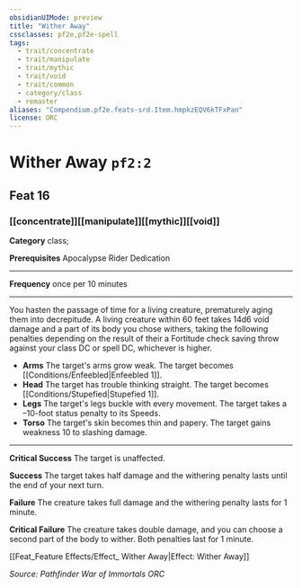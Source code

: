 ```yaml
---
obsidianUIMode: preview
title: "Wither Away"
cssclasses: pf2e,pf2e-spell
tags:
  - trait/concentrate
  - trait/manipulate
  - trait/mythic
  - trait/void
  - trait/common
  - category/class
  - remaster
aliases: "Compendium.pf2e.feats-srd.Item.hmpkzEQV6kTFxPan"
license: ORC
---
```

# Wither Away `pf2:2`
## Feat 16
### [[concentrate]][[manipulate]][[mythic]][[void]]

**Category** class; 



**Prerequisites** Apocalypse Rider Dedication
* * *
**Frequency** once per 10 minutes

* * *

You hasten the passage of time for a living creature, prematurely aging them into decrepitude. A living creature within 60 feet takes 14d6 void damage and a part of its body you chose withers, taking the following penalties depending on the result of their a Fortitude check saving throw against your class DC or spell DC, whichever is higher.

*   **Arms** The target's arms grow weak. The target becomes [[Conditions/Enfeebled|Enfeebled 1]].
*   **Head** The target has trouble thinking straight. The target becomes [[Conditions/Stupefied|Stupefied 1]].
*   **Legs** The target's legs buckle with every movement. The target takes a –10-foot status penalty to its Speeds.
*   **Torso** The target's skin becomes thin and papery. The target gains weakness 10 to slashing damage.

* * *

**Critical Success** The target is unaffected.

**Success** The target takes half damage and the withering penalty lasts until the end of your next turn.

**Failure** The creature takes full damage and the withering penalty lasts for 1 minute.

**Critical Failure** The creature takes double damage, and you can choose a second part of the body to wither. Both penalties last for 1 minute.

[[Feat_Feature Effects/Effect_ Wither Away|Effect: Wither Away]]

*Source: Pathfinder War of Immortals*
*ORC*